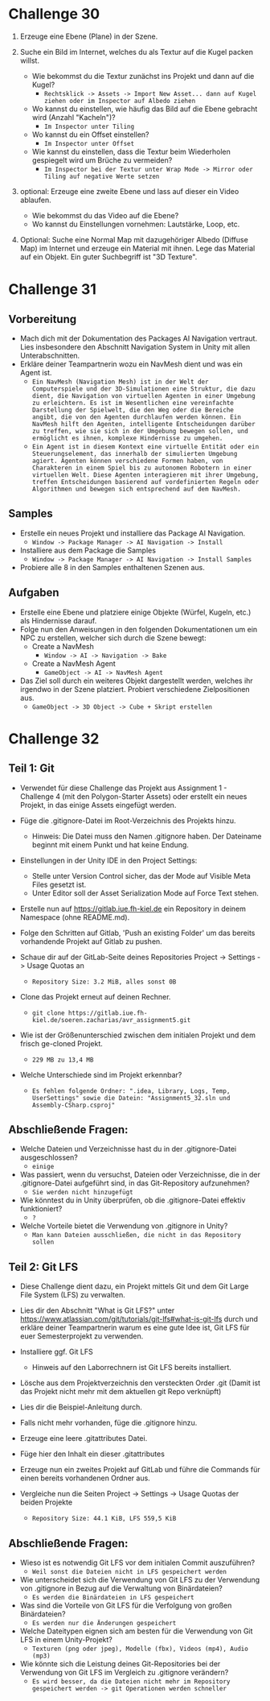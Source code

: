 # Challenge 30
1. Erzeuge eine Ebene (Plane) in der Szene.
2. Suche ein Bild im Internet, welches du als Textur auf die Kugel packen willst.

   - Wie bekommst du die Textur zunächst ins Projekt und dann auf die Kugel?
     - `Rechtsklick -> Assets -> Import New Asset... dann auf Kugel ziehen oder im Inspector auf Albedo ziehen`
   - Wo kannst du einstellen, wie häufig das Bild auf die Ebene gebracht wird (Anzahl "Kacheln")?
     - `Im Inspector unter Tiling`
   - Wo kannst du ein Offset einstellen?
     - `Im Inspector unter Offset`
   - Wie kannst du einstellen, dass die Textur beim Wiederholen gespiegelt wird um Brüche zu vermeiden?
     - `Im Inspector bei der Textur unter Wrap Mode -> Mirror oder Tiling auf negative Werte setzen`

3. optional: Erzeuge eine zweite Ebene und lass auf dieser ein Video ablaufen.
   - Wie bekommst du das Video auf die Ebene?
   - Wo kannst du Einstellungen vornehmen: Lautstärke, Loop, etc.

4. Optional: Suche eine Normal Map mit dazugehöriger Albedo (Diffuse Map) im Internet und erzeuge ein Material mit ihnen. Lege das Material auf ein Objekt. Ein guter Suchbegriff ist "3D Texture".

# Challenge 31
## Vorbereitung

- Mach dich mit der Dokumentation des Packages AI Navigation vertraut. Lies insbesondere den Abschnitt Navigation  System in Unity mit allen Unterabschnitten.
- Erkläre deiner Teampartnerin wozu ein NavMesh dient und was ein Agent ist.
    - `Ein NavMesh (Navigation Mesh) ist in der Welt der Computerspiele und der 3D-Simulationen eine Struktur, die dazu dient, die Navigation von virtuellen Agenten in einer Umgebung zu erleichtern. Es ist im Wesentlichen eine vereinfachte Darstellung der Spielwelt, die den Weg oder die Bereiche angibt, die von den Agenten durchlaufen werden können. Ein NavMesh hilft den Agenten, intelligente Entscheidungen darüber zu treffen, wie sie sich in der Umgebung bewegen sollen, und ermöglicht es ihnen, komplexe Hindernisse zu umgehen.`
    - `Ein Agent ist in diesem Kontext eine virtuelle Entität oder ein Steuerungselement, das innerhalb der simulierten Umgebung agiert. Agenten können verschiedene Formen haben, von Charakteren in einem Spiel bis zu autonomen Robotern in einer virtuellen Welt. Diese Agenten interagieren mit ihrer Umgebung, treffen Entscheidungen basierend auf vordefinierten Regeln oder Algorithmen und bewegen sich entsprechend auf dem NavMesh.`

## Samples

- Erstelle ein neues Projekt und installiere das Package AI Navigation.
  - `Window -> Package Manager -> AI Navigation -> Install`
- Installiere aus dem Package die Samples
  - `Window -> Package Manager -> AI Navigation -> Install Samples`
- Probiere alle 8 in den Samples enthaltenen Szenen aus.

## Aufgaben

- Erstelle eine Ebene und platziere einige Objekte (Würfel, Kugeln, etc.) als Hindernisse darauf.
- Folge nun den Anweisungen in den folgenden Dokumentationen um ein NPC zu erstellen, welcher sich durch die Szene bewegt:
  - Create a NavMesh
    - `Window -> AI -> Navigation -> Bake`
  - Create a NavMesh Agent
    - `GameObject -> AI -> NavMesh Agent`
- Das Ziel soll durch ein weiteres Objekt dargestellt werden, welches ihr irgendwo in der Szene platziert. Probiert verschiedene Zielpositionen aus.
  - `GameObject -> 3D Object -> Cube + Skript erstellen`

# Challenge 32
## Teil 1: Git

- Verwendet für diese Challenge  das Projekt aus Assignment 1 - Challenge 4 (mit den Polygon-Starter Assets) oder erstellt ein neues Projekt, in das einige Assets eingefügt werden.
- Füge die .gitignore-Datei im Root-Verzeichnis des Projekts hinzu.
  - Hinweis: Die Datei muss den Namen .gitignore haben. Der Dateiname beginnt mit einem Punkt und hat keine Endung.

- Einstellungen in der Unity IDE in den Project Settings:
  - Stelle unter Version Control sicher, das der Mode auf Visible Meta Files  gesetzt ist.
  - Unter Editor soll der Asset Serialization Mode auf Force Text stehen.


- Erstelle nun auf https://gitlab.iue.fh-kiel.de ein Repository in deinem Namespace (ohne README.md).
- Folge den Schritten auf Gitlab, 'Push an existing Folder' um das bereits vorhandende Projekt auf Gitlab zu pushen.


- Schaue dir auf der GitLab-Seite deines Repositories Project -> Settings -> Usage Quotas an
  - `Repository Size: 3.2 MiB, alles sonst 0B`
- Clone das Projekt erneut auf deinen Rechner.
  - `git clone https://gitlab.iue.fh-kiel.de/soeren.zacharias/avr_assignment5.git`
- Wie ist der Größenunterschied zwischen dem initialen Projekt und dem frisch ge-cloned Projekt.
  - `229 MB zu 13,4 MB`
- Welche Unterschiede sind im Projekt erkennbar?
  - `Es fehlen folgende Ordner: ".idea, Library, Logs, Temp, UserSettings" sowie die Datein: "Assignment5_32.sln und Assembly-CSharp.csproj"`

## Abschließende Fragen:

- Welche Dateien und Verzeichnisse hast du in der .gitignore-Datei ausgeschlossen?
  - `einige`
- Was passiert, wenn du versuchst, Dateien oder Verzeichnisse, die in der .gitignore-Datei aufgeführt sind, in das Git-Repository aufzunehmen?
  - `Sie werden nicht hinzugefügt`
- Wie könntest du in Unity überprüfen, ob die .gitignore-Datei effektiv funktioniert?
  - `?`
- Welche Vorteile bietet die Verwendung von .gitignore in Unity?
  - `Man kann Dateien ausschließen, die nicht in das Repository sollen`

## Teil 2: Git LFS
- Diese Challenge dient dazu, ein Projekt mittels Git und dem Git Large File System (LFS) zu verwalten.

- Lies dir den Abschnitt "What is Git LFS?" unter https://www.atlassian.com/git/tutorials/git-lfs#what-is-git-lfs durch und erkläre deiner Teampartnerin warum es eine gute Idee ist, Git LFS für euer Semesterprojekt zu verwenden.
- Installiere ggf. Git LFS
  - Hinweis auf den Laborrechnern ist Git LFS bereits installiert.


- Lösche aus dem Projektverzeichnis den versteckten Order .git (Damit ist das Projekt nicht mehr mit dem aktuellen git Repo verknüpft)
- Lies dir die Beispiel-Anleitung durch.
- Falls nicht mehr vorhanden, füge die .gitignore hinzu.
- Erzeuge eine leere .gitattributes Datei.
- Füge hier den Inhalt ein dieser .gitattributes

- Erzeuge nun ein zweites Projekt auf GitLab und führe die Commands für einen bereits vorhandenen Ordner aus.
- Vergleiche nun die Seiten Project -> Settings -> Usage Quotas der beiden Projekte
  - `Repository Size: 44.1 KiB, LFS 559,5 KiB`

## Abschließende Fragen:

- Wieso ist es notwendig Git LFS vor dem initialen Commit auszuführen?
  - `Weil sonst die Dateien nicht in LFS gespeichert werden`
- Wie unterscheidet sich die Verwendung von Git LFS zu der Verwendung von .gitignore in Bezug auf die Verwaltung von Binärdateien?
  - `Es werden die Binärdateien in LFS gespeichert`
- Was sind die Vorteile von Git LFS für die Verfolgung von großen Binärdateien?
  - `Es werden nur die Änderungen gespeichert`
- Welche Dateitypen eignen sich am besten für die Verwendung von Git LFS in einem Unity-Projekt?
  - `Texturen (png oder jpeg), Modelle (fbx), Videos (mp4), Audio (mp3)`
- Wie könnte sich die Leistung deines Git-Repositories bei der Verwendung von Git LFS im Vergleich zu .gitignore verändern?
  - `Es wird besser, da die Dateien nicht mehr im Repository gespeichert werden -> git Operationen werden schneller`